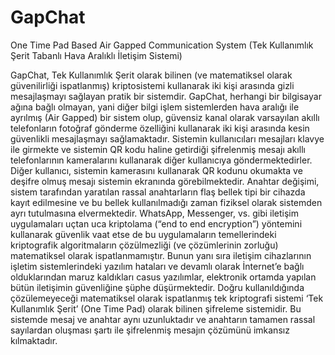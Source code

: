 # GapChat
One Time Pad Based Air Gapped Communication System (Tek Kullanımlık Şerit Tabanlı Hava Aralıklı İletişim Sistemi)

GapChat, Tek Kullanımlık Şerit olarak bilinen (ve matematiksel olarak güvenilirliği
ispatlanmış) kriptosistemi kullanarak iki kişi arasında gizli mesajlaşmayı sağlayan pratik bir
sistemdir. GapChat, herhangi bir bilgisayar ağına bağlı olmayan, yani diğer bilgi işlem
sistemlerden hava aralığı ile ayrılmış (Air Gapped) bir sistem olup, güvensiz kanal olarak
varsayılan akıllı telefonların fotoğraf gönderme özelliğini kullanarak iki kişi arasında kesin
güvenlikli mesajlaşmayı sağlamaktadır.
Sistemin kullanıcıları mesajları klavye ile girmekte ve sistemin QR kodu haline getirdiği
şifrelenmiş mesajı akıllı telefonlarının kameralarını kullanarak diğer kullanıcıya
göndermektedirler. Diğer kullanıcı, sistemin kamerasını kullanarak QR kodunu okumakta ve
deşifre olmuş mesajı sistemin ekranında görebilmektedir. Anahtar değişimi, sistem
tarafından yaratılan rassal anahtarların flaş bellek tipi bir cihazda kayıt edilmesine ve bu
bellek kullanılmadığı zaman fiziksel olarak sistemden ayrı tutulmasına elvermektedir.
WhatsApp, Messenger, vs. gibi iletişim uygulamaları uçtan uca kriptolama (“end to end
encryption”) yöntemini kullanarak güvenlik vaat etse de bu uygulamaların temellerindeki
kriptografik algoritmaların çözülmezliği (ve çözümlerinin zorluğu) matematiksel olarak
ispatlanmamıştır. Bunun yanı sıra iletişim cihazlarının işletim sistemlerindeki yazılım hataları
ve devamlı olarak İnternet’e bağlı olduklarından maruz kaldıkları casus yazılımlar, elektronik
ortamda yapılan bütün iletişimin güvenliğine şüphe düşürmektedir.
Doğru kullanıldığında çözülemeyeceği matematiksel olarak ispatlanmış tek kriptografi
sistemi ‘Tek Kullanımlık Şerit’ (One Time Pad) olarak bilinen şifreleme sistemidir. Bu
sistemde mesaj ve anahtar aynı uzunluktadır ve anahtarın tamamen rassal sayılardan
oluşması şartı ile şifrelenmiş mesajın çözümünü imkansız kılmaktadır.

